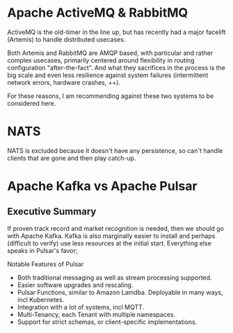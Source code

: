 
# Apache ActiveMQ & RabbitMQ
ActiveMQ is the old-timer in the line up, but has recently had a major facelift (Artemis) to handle distributed usecases.

Both Artemis and RabbitMQ are AMQP based, with particular and rather complex usecases, primarily centered around flexibility in routing configuration "after-the-fact". And what they sacrifices in the process is the big scale and even less resilience against system failures (intermittent network errors, hardware crashes, ++).

For these reasons, I am recommending against these two systems to be considered here.

# NATS
NATS is excluded because it doesn't have any persistence, so can't handle clients that are gone and then play catch-up.

# Apache Kafka vs Apache Pulsar
## Executive Summary
If proven track record and market recognition is needed, then we should go with Apache Kafka. Kafka is also marginally easier to install and perhaps (difficult to verify) use less resources at the initial start. Everything else speaks in Pulsar's favor;

Notable Features of Pulsar
  * Both traditional messaging as well as stream processing supported.
  * Easier software upgrades and rescaling.
  * Pulsar Functions, similar to Amazon Lamdba. Deployable in many ways, incl Kubernetes.
  * Integration with a lot of systems, incl MQTT.
  * Multi-Tenancy, each Tenant with multiple namespaces.
  * Support for strict schemas, or client-specific implementations.
  
